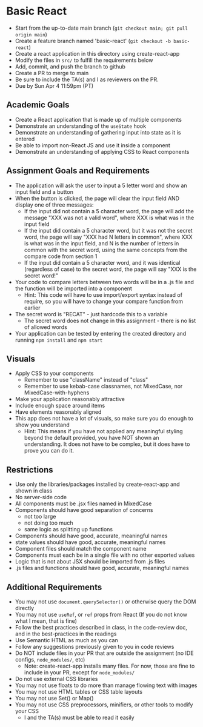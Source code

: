 # Basic React

* Start from the up-to-date main branch (`git checkout main; git pull origin main`)
* Create a feature branch named 'basic-react' (`git checkout -b basic-react`)
* Create a react application in this directory using create-react-app
* Modify the files in `src/` to fulfill the requirements below
* Add, commit, and push the branch to github
* Create a PR to merge to main
* Be sure to include the TA(s) and I as reviewers on the PR.  
* Due by Sun Apr 4 11:59pm (PT)

## Academic Goals

- Create a React application that is made up of multiple components
- Demonstrate an understanding of the `useState` hook
- Demonstrate an understanding of gathering input into state as it is entered
- Be able to import non-React JS and use it inside a component
- Demonstrate an understanding of applying CSS to React components

## Assignment Goals and Requirements
- The application will ask the user to input a 5 letter word and show an input field and a button
- When the button is clicked, the page will clear the input field AND display one of three messages:
  - If the input did not contain a 5 character word, the page will add the message "XXX was not a valid word", where XXX is what was in the input field
  - If the input did contain a 5 character word, but it was not the secret word, the page will say "XXX had N letters in common", where XXX is what was in the input field, and N is the number of letters in common with the secret word, using the same concepts from the compare code from section 1
  - If the input did contain a 5 character word, and it was identical (regardless of case) to the secret word, the page will say "XXX is the secret word!"
- Your code to compare letters between two words will be in a .js file and the function will be imported into a component
  - Hint: This code will have to use import/export syntax instead of require, so you will have to change your compare function from earlier
- The secret word is "RECAT" - just hardcode this to a variable
  - The secret word does not change in this assignment - there is no list of allowed words
- Your application can be tested by entering the created directory and running `npm install` and `npm start`

## Visuals
- Apply CSS to your components
  - Remember to use "className" instead of "class"
  - Remember to use kebab-case classnames, not MixedCase, nor MixedCase-with-hyphens
- Make your application reasonably attractive
- Include enough space around items
- Have elements reasonably aligned
- This app does not have a lot of visuals, so make sure you do enough to show you understand
  - Hint: This means if you have not applied any meaningful styling beyond the default provided, you have NOT shown an understanding.  It does not have to be complex, but it does have to prove you can do it. 

## Restrictions
- Use only the libraries/packages installed by create-react-app and shown in class
- No server-side code
- All components must be .jsx files named in MixedCase
- Components should have good separation of concerns
  - not too large
  - not doing too much
  - same logic as splitting up functions
- Components should have good, accurate, meaningful names
- state values should have good, accurate, meaningful names
- Component files should match the component name
- Components must each be in a single file with no other exported values
- Logic that is not about JSX should be imported from .js files
- .js files and functions should have good, accurate, meaningful names

## Additional Requirements
- You may not use `document.querySelector()` or otherwise query the DOM directly
- You may not use `useRef`, or `ref` props from React (If you do not know what I mean, that is fine)
- Follow the best practices described in class, in the code-review doc, and in the best-practices in the readings
- Use Semantic HTML as much as you can
- Follow any suggestions previously given to you in code reviews
- Do NOT include files in your PR that are outside the assignment (no IDE configs, `node_modules/`, etc)
  - Note: create-react-app installs many files.  For now, those are fine to include in your PR, except for `node_modules/`
- Do not use external CSS libraries
- You may not use floats to do more than manage flowing text with images
- You may not use HTML tables or CSS table layouts
- You may not use Set() or Map() 
- You may not use CSS preprocessors, minifiers, or other tools to modify your CSS
  - I and the TA(s) must be able to read it easily